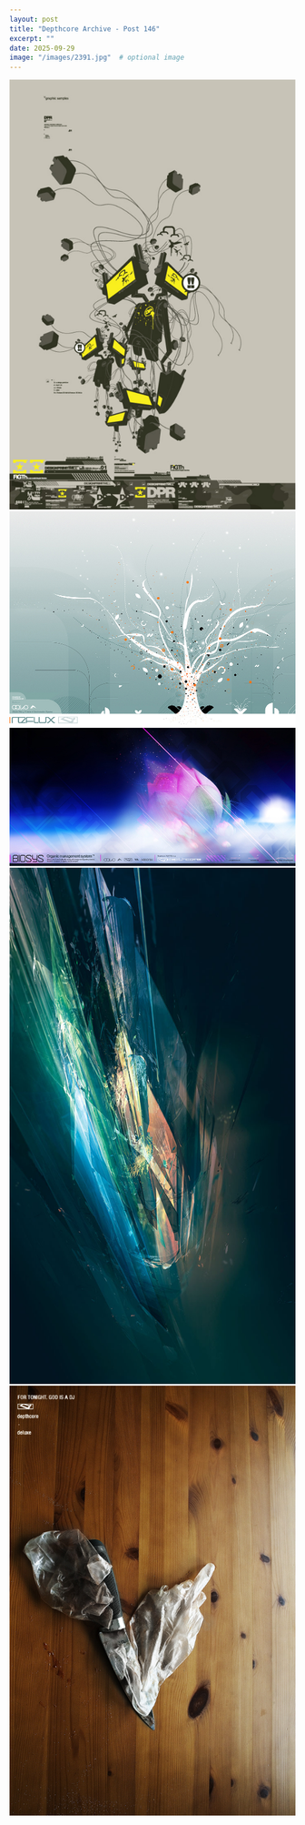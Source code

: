 ```yaml
---
layout: post
title: "Depthcore Archive - Post 146"
excerpt: ""
date: 2025-09-29
image: "/images/2391.jpg"  # optional image
---
```


<img src="/images/2391.jpg">
<img src="/images/2392.jpg" alt="2392.jpg"/>
<img src="/images/2393.jpg" alt="2393.jpg"/>
<img src="/images/2394.jpg" alt="2394.jpg"/>
<img src="/images/2396.jpg" alt="2396.jpg"/>
